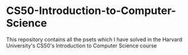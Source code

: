 # CS50-Introduction-to-Computer-Science
This repository contains all the psets which I have solved in the Harvard University's CS50's Introduction to Computer Science course
